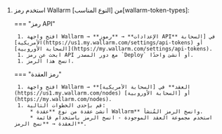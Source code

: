 1. استخدم رمز Wallarm من [النوع المناسب][wallarm-token-types]:

    === "رمز API"

        1. افتح واجهة Wallarm → **الإعدادات** → **رموز API** في [السحابة الأمريكية](https://us1.my.wallarm.com/settings/api-tokens) أو [السحابة الأوروبية](https://my.wallarm.com/settings/api-tokens).
        1. ابحث عن رمز API مع دور المصدر `Deploy` أو أنشئ واحدًا.
        1. انسخ هذا الرمز.

    === "رمز العقدة"

        1. افتح واجهة Wallarm → **العقد** في [السحابة الأمريكية](https://us1.my.wallarm.com/nodes) أو [السحابة الأوروبية](https://my.wallarm.com/nodes).
        1. قم بإحدى الخطوات التالية:
            * أنشئ عقدة من نوع **عقدة Wallarm** وانسخ الرمز المُنشأ.
            * استخدم مجموعة العقد الموجودة - انسخ الرمز باستخدام قائمة العقدة → **نسخ الرمز**.